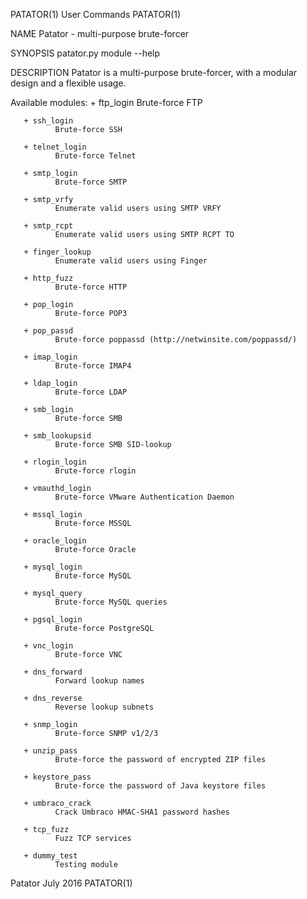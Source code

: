 PATATOR(1)                                                         User Commands                                                        PATATOR(1)

NAME
       Patator - multi-purpose brute-forcer

SYNOPSIS
       patator.py module --help

DESCRIPTION
        Patator is a multi-purpose brute-forcer, with a modular design and a flexible usage.

   Available modules:
       + ftp_login
              Brute-force FTP

       + ssh_login
              Brute-force SSH

       + telnet_login
              Brute-force Telnet

       + smtp_login
              Brute-force SMTP

       + smtp_vrfy
              Enumerate valid users using SMTP VRFY

       + smtp_rcpt
              Enumerate valid users using SMTP RCPT TO

       + finger_lookup
              Enumerate valid users using Finger

       + http_fuzz
              Brute-force HTTP

       + pop_login
              Brute-force POP3

       + pop_passd
              Brute-force poppassd (http://netwinsite.com/poppassd/)

       + imap_login
              Brute-force IMAP4

       + ldap_login
              Brute-force LDAP

       + smb_login
              Brute-force SMB

       + smb_lookupsid
              Brute-force SMB SID-lookup

       + rlogin_login
              Brute-force rlogin

       + vmauthd_login
              Brute-force VMware Authentication Daemon

       + mssql_login
              Brute-force MSSQL

       + oracle_login
              Brute-force Oracle

       + mysql_login
              Brute-force MySQL

       + mysql_query
              Brute-force MySQL queries

       + pgsql_login
              Brute-force PostgreSQL

       + vnc_login
              Brute-force VNC

       + dns_forward
              Forward lookup names

       + dns_reverse
              Reverse lookup subnets

       + snmp_login
              Brute-force SNMP v1/2/3

       + unzip_pass
              Brute-force the password of encrypted ZIP files

       + keystore_pass
              Brute-force the password of Java keystore files

       + umbraco_crack
              Crack Umbraco HMAC-SHA1 password hashes

       + tcp_fuzz
              Fuzz TCP services

       + dummy_test
              Testing module

Patator                                                              July 2016                                                          PATATOR(1)
